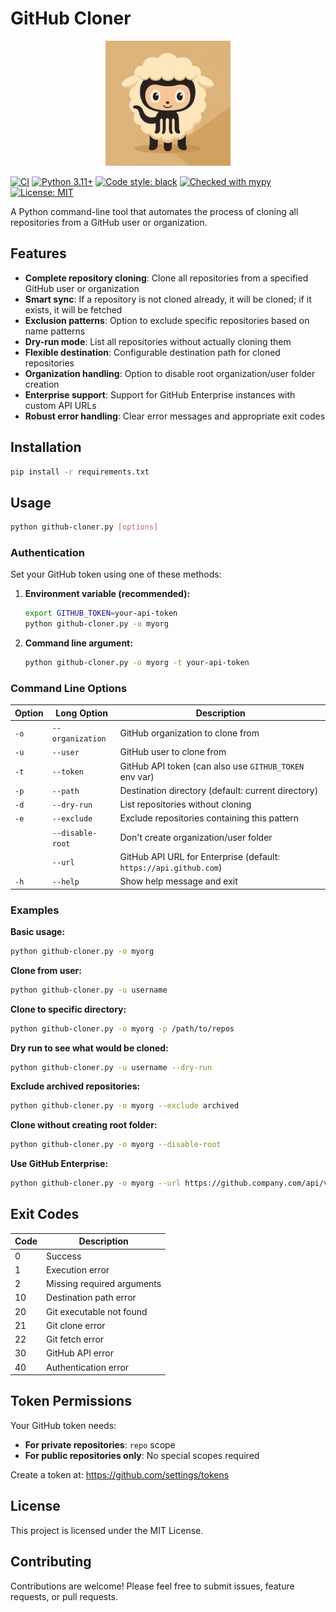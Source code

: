 # GitHub Cloner

<div align="center">
  <img src="images/github-cloner_512.png" alt="GitHub Cloner Logo" width="200"/>
</div>

[![CI](https://github.com/meeghele/github-cloner/actions/workflows/ci.yml/badge.svg)](https://github.com/meeghele/github-cloner/actions)
[![Python 3.11+](https://img.shields.io/badge/python-3.11+-blue.svg)](https://python.org)
[![Code style: black](https://img.shields.io/badge/code%20style-black-000000.svg)](https://github.com/psf/black)
[![Checked with mypy](https://www.mypy-lang.org/static/mypy_badge.svg)](https://mypy-lang.org/)
[![License: MIT](https://img.shields.io/badge/License-MIT-yellow.svg)](LICENSE)

A Python command-line tool that automates the process of cloning all repositories from a GitHub user or organization.

## Features

- **Complete repository cloning**: Clone all repositories from a specified GitHub user or organization
- **Smart sync**: If a repository is not cloned already, it will be cloned; if it exists, it will be fetched
- **Exclusion patterns**: Option to exclude specific repositories based on name patterns
- **Dry-run mode**: List all repositories without actually cloning them
- **Flexible destination**: Configurable destination path for cloned repositories
- **Organization handling**: Option to disable root organization/user folder creation
- **Enterprise support**: Support for GitHub Enterprise instances with custom API URLs
- **Robust error handling**: Clear error messages and appropriate exit codes

## Installation

```bash
pip install -r requirements.txt
```

## Usage

```bash
python github-cloner.py [options]
```

### Authentication

Set your GitHub token using one of these methods:

1. **Environment variable (recommended):**
   ```bash
   export GITHUB_TOKEN=your-api-token
   python github-cloner.py -o myorg
   ```

2. **Command line argument:**
   ```bash
   python github-cloner.py -o myorg -t your-api-token
   ```

### Command Line Options

| Option | Long Option | Description |
|--------|-------------|-------------|
| `-o` | `--organization` | GitHub organization to clone from |
| `-u` | `--user` | GitHub user to clone from |
| `-t` | `--token` | GitHub API token (can also use `GITHUB_TOKEN` env var) |
| `-p` | `--path` | Destination directory (default: current directory) |
| `-d` | `--dry-run` | List repositories without cloning |
| `-e` | `--exclude` | Exclude repositories containing this pattern |
| | `--disable-root` | Don't create organization/user folder |
| | `--url` | GitHub API URL for Enterprise (default: `https://api.github.com`) |
| `-h` | `--help` | Show help message and exit |

### Examples

**Basic usage:**
```bash
python github-cloner.py -o myorg
```

**Clone from user:**
```bash
python github-cloner.py -u username
```

**Clone to specific directory:**
```bash
python github-cloner.py -o myorg -p /path/to/repos
```

**Dry run to see what would be cloned:**
```bash
python github-cloner.py -u username --dry-run
```

**Exclude archived repositories:**
```bash
python github-cloner.py -o myorg --exclude archived
```

**Clone without creating root folder:**
```bash
python github-cloner.py -o myorg --disable-root
```

**Use GitHub Enterprise:**
```bash
python github-cloner.py -o myorg --url https://github.company.com/api/v3
```

## Exit Codes

| Code | Description |
|------|-------------|
| 0 | Success |
| 1 | Execution error |
| 2 | Missing required arguments |
| 10 | Destination path error |
| 20 | Git executable not found |
| 21 | Git clone error |
| 22 | Git fetch error |
| 30 | GitHub API error |
| 40 | Authentication error |

## Token Permissions

Your GitHub token needs:
- **For private repositories**: `repo` scope
- **For public repositories only**: No special scopes required

Create a token at: https://github.com/settings/tokens

## License

This project is licensed under the MIT License.

## Contributing

Contributions are welcome! Please feel free to submit issues, feature requests, or pull requests.
